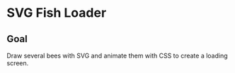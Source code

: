 # SVG Fish Loader

<!-- ## [Live Demo]() -->

## Goal

Draw several bees with SVG and animate them with CSS to create a loading screen.